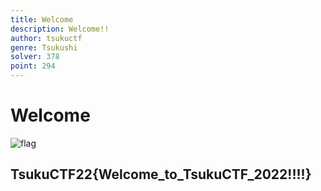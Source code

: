 ```yaml
---
title: Welcome
description: Welcome!!
author: tsukuctf
genre: Tsukushi
solver: 378
point: 294
---
```


# Welcome

![flag](./flag.png)

## TsukuCTF22{Welcome_to_TsukuCTF_2022!!!!}
